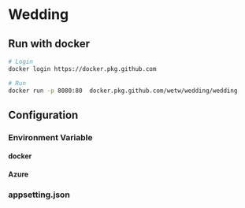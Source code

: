 # Wedding

## Run with docker

```bash
# Login
docker login https://docker.pkg.github.com

# Run
docker run -p 8080:80  docker.pkg.github.com/wetw/wedding/wedding
```

## Configuration

### Environment Variable

#### docker

#### Azure 

### appsetting.json
